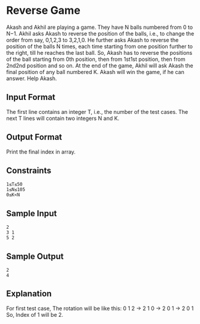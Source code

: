# Reverse Game

Akash and Akhil are playing a game. They have N balls numbered from 0 to N−1. Akhil asks Akash to reverse the position of the balls, i.e., to change the order from say, 0,1,2,3 to 3,2,1,0. He further asks Akash to reverse the position of the balls N times, each time starting from one position further to the right, till he reaches the last ball. So, Akash has to reverse the positions of the ball starting from 0th position, then from 1st1st position, then from 2nd2nd position and so on. At the end of the game, Akhil will ask Akash the final position of any ball numbered K. Akash will win the game, if he can answer. Help Akash.

## Input Format
The first line contains an integer T, i.e., the number of the test cases.
The next T lines will contain two integers N and K.

## Output Format
Print the final index in array.

## Constraints
```
1≤T≤50
1≤N≤105
0≤K<N
```
## Sample Input
```
2
3 1
5 2
```
## Sample Output
```
2
4
```
## Explanation
For first test case, The rotation will be like this:
0 1 2 -> 2 1 0 -> 2 0 1 -> 2 0 1
So, Index of 1 will be 2.
